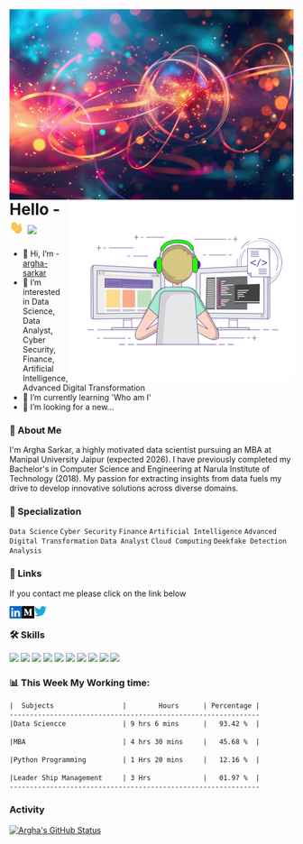 <img align="right" alt="coding" src="https://raw.githubusercontent.com/argha-sarkar/argha-sarkar/refs/heads/main/ImageFolder/6682ad9d0acd8a635c5cd52e-un_quantum_technology.jpg" />


<img align="right" alt="coding" src="https://raw.githubusercontent.com/argha-sarkar/argha-sarkar/main/ImageFolder/coding-freak.gif" width="400" height="320" />


# Hello - <img src="https://raw.githubusercontent.com/argha-sarkar/argha-sarkar/main/ImageFolder/hand.gif" width="25px"> ![](https://visitor-badge.glitch.me/badge?page_id=argha-sarkar.argha-sarkar)

- 👋 Hi, I’m - [argha-sarkar](https://github.com/argha-sarkar)
- 👀 I’m interested in Data Science, Data Analyst, Cyber Security, Finance, Artificial Intelligence, Advanced Digital Transformation
- 🌱 I’m currently learning 'Who am I'
- 💞️ I’m looking for a new...

### 🚀 About Me
I'm Argha Sarkar, a highly motivated data scientist pursuing an MBA at Manipal University Jaipur (expected 2026). I have previously completed my Bachelor's in Computer Science and Engineering at Narula Institute of Technology (2018). My passion for extracting insights from data fuels my drive to develop innovative solutions across diverse domains.

### 🚀 Specialization
`Data Science`
`Cyber Security`
`Finance`
`Artificial Intelligence`
`Advanced Digital Transformation`
`Data Analyst`
`Cloud Computing`
`Deekfake Detection Analysis`

### 🔗 Links
If you contact me please click on the link below

<a href="https://www.linkedin.com/in/arghasarkar/">
  <img align="left" alt="Argha's LinkedIN" width="22px" src="https://raw.githubusercontent.com/argha-sarkar/argha-sarkar/8e50f562de5454b46a609ced8a87bb256b9a22d8/ImageFolder/logo/linkedin.svg" />
</a>

<a href="https://medium.com/@arghasarkar5373/">
  <img align="left" alt="Argha's Medium" width="22px" src="https://raw.githubusercontent.com/argha-sarkar/argha-sarkar/main/ImageFolder/logo/medium-logo-93CDCF6451-seeklogo.com.png" />
</a>


<a href="https://twitter.com/arghasa64623109">
  <img align="left" alt="Argha's Medium" width="22px" src="https://raw.githubusercontent.com/argha-sarkar/argha-sarkar/main/ImageFolder/logo/Twitter-Logo-PNG3.png" />
</a>

<br>

### 🛠 Skills
![](https://img.shields.io/badge/-PowerBI-inactive)
![](https://img.shields.io/badge/-Python-blue)
![](https://img.shields.io/badge/Machine-Learning-yellowred)
![](https://img.shields.io/badge/Deep-Learning-yelloworange)
![](https://img.shields.io/badge/-MySQL-blue)
![](https://img.shields.io/badge/Data-Engineering-yellowgreen)
![](https://img.shields.io/badge/-Git-green)
![](https://img.shields.io/badge/-IBM%20DB2-lightgrey)
![](https://img.shields.io/badge/-VSCode-blue)
![](https://img.shields.io/badge/-Microsoft%20Office-green)



### 📊 **This  Week My Working  time:**
<!--START_SECTION:waka-->
```text
|  Subjects                 |        Hours      | Percentage |
--------------------------------------------------------------
|Data Sciencce              | 9 hrs 6 mins      |   93.42 %  |

|MBA                        | 4 hrs 30 mins     |   45.68 %  |

|Python Programming         | 1 Hrs 20 mins     |   12.16 %  |

|Leader Ship Management     | 3 Hrs             |   01.97 %  |
--------------------------------------------------------------
```
<!--END_SECTION:waka-->


### Activity

<a href="https://github.com/argha-sarkar/">
  <img align="center" src="https://github-readme-stats.vercel.app/api?username=argha-sarkar&show_icons=true&show_owner=true&line_height=27&count_private=true&title_color=bdddff&text_color=1cd6ff&icon_color=ef8539&bg_color=031a1f" alt="Argha's GitHub Status" />
</a>



